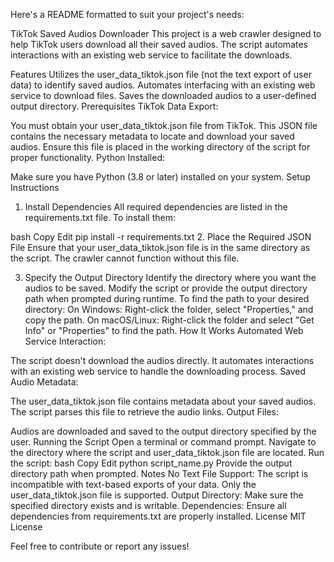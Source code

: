 Here's a README formatted to suit your project's needs:

TikTok Saved Audios Downloader
This project is a web crawler designed to help TikTok users download all their saved audios. The script automates interactions with an existing web service to facilitate the downloads.

Features
Utilizes the user_data_tiktok.json file (not the text export of user data) to identify saved audios.
Automates interfacing with an existing web service to download files.
Saves the downloaded audios to a user-defined output directory.
Prerequisites
TikTok Data Export:

You must obtain your user_data_tiktok.json file from TikTok.
This JSON file contains the necessary metadata to locate and download your saved audios.
Ensure this file is placed in the working directory of the script for proper functionality.
Python Installed:

Make sure you have Python (3.8 or later) installed on your system.
Setup Instructions

1. Install Dependencies
   All required dependencies are listed in the requirements.txt file. To install them:

bash
Copy
Edit
pip install -r requirements.txt 2. Place the Required JSON File
Ensure that your user_data_tiktok.json file is in the same directory as the script. The crawler cannot function without this file.

3. Specify the Output Directory
   Identify the directory where you want the audios to be saved.
   Modify the script or provide the output directory path when prompted during runtime.
   To find the path to your desired directory:
   On Windows: Right-click the folder, select "Properties," and copy the path.
   On macOS/Linux: Right-click the folder and select "Get Info" or "Properties" to find the path.
   How It Works
   Automated Web Service Interaction:

The script doesn't download the audios directly.
It automates interactions with an existing web service to handle the downloading process.
Saved Audio Metadata:

The user_data_tiktok.json file contains metadata about your saved audios.
The script parses this file to retrieve the audio links.
Output Files:

Audios are downloaded and saved to the output directory specified by the user.
Running the Script
Open a terminal or command prompt.
Navigate to the directory where the script and user_data_tiktok.json file are located.
Run the script:
bash
Copy
Edit
python script_name.py
Provide the output directory path when prompted.
Notes
No Text File Support: The script is incompatible with text-based exports of your data. Only the user_data_tiktok.json file is supported.
Output Directory: Make sure the specified directory exists and is writable.
Dependencies: Ensure all dependencies from requirements.txt are properly installed.
License
MIT License

Feel free to contribute or report any issues!
